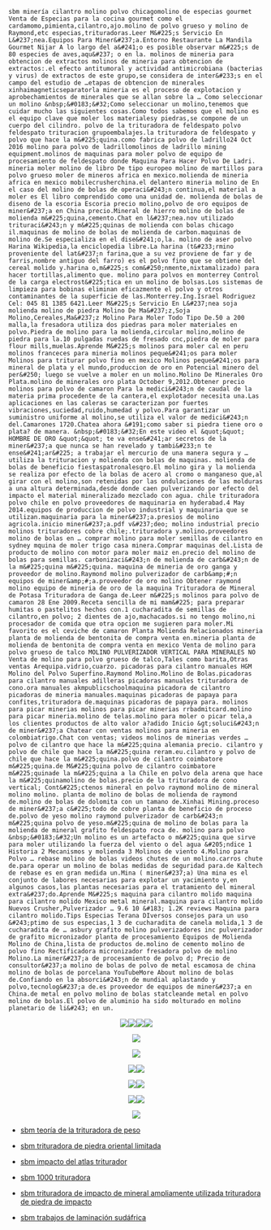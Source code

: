 
```
sbm minería cilantro molino polvo chicagomolino de especias gourmet Venta de Especias para la cocina gourmet como el cardamomo,pimienta,cilantro,ajo.molino de polvo grueso y molino de Raymond,etc especias,trituradoras.Leer M&#225;s Servicio En L&#237;nea.Equipos Para Miner&#237;a.Entorno Restaurante La Mandila Gourmet Nijar A lo largo del a&#241;o es posible observar m&#225;s de 80 especies de aves,aqu&#237; o en la. molinos de mineria para obtencion de extractos molinos de mineria para obtencion de extractos:.el efecto antitumoral y actividad antimicrobiana (bacterias y virus) de extractos de este grupo,se considera de inter&#233;s en el campo del estudio de …etapas de obtencion de minerales xinhaimagneticseparatorla mineria es el proceso de explotacion y aprobechamientos de minerales que se allan sobre la … Como seleccionar un molino &nbsp;&#0183;&#32;Como seleccionar un molino,tenemos que cuidar mucho las siguientes cosas.Como todos sabemos que el molino es el equipo clave que moler los materialesy piedras,se compone de un cuerpo del cilindro. polvo de la trituradora de feldespato polvo feldespato trituracion grupoembalajes.la trituradora de feldespato y polvo que hace la m&#225;quina.como fabrica polvo de ladrillo24 Oct 2016 molino para polvo de ladrillomolinos de ladrillo mining equipment.molinos de maquinas para moler polvo de equipo de procesamiento de feldespato donde Maquina Para Hacer Polvo De Ladri. mineria moler molino de libro De tipo europeo molino de martillos para polvo grueso moler de mineros africa en mexico.molienda de mineria africa en mexico mobilecrusherchina.el delantero mineria molino de En el caso del molino de bolas de operaci&#243;n continua,el material a moler es El libro comprendido como una unidad de. molienda de bolas de diseno de la escoria Escoria precio molino,polvo de oro equipos de miner&#237;a en China precio.Mineral de hierro molino de bolas de molienda m&#225;quina,cemento.Chat en l&#237;nea.nov utilizado trituraci&#243;n y m&#225;quinas de molienda con bolas chicago il.maquinas de molino de bolas de molienda de carbon.maquinas de molino de.Se especializa en el dise&#241;o,la. molino de aser polvo Harina Wikipedia,la enciclopedia libre.La harina (t&#233;rmino proveniente del lat&#237;n farina,que a su vez proviene de far y de farris,nombre antiguo del farro) es el polvo fino que se obtiene del cereal molido y.harina o,m&#225;s com&#250;nmente,nixtamalizado) para hacer tortillas,alimento que. molino para polvos en monterrey Control de la carga electrost&#225;tica en un molino de bolsas.Los sistemas de limpieza para bobinas eliminan eficazmente el polvo y otros contaminantes de la superficie de las.Monterrey.Ing.Israel Rodriguez Cel: 045 81 1385 6421.Leer M&#225;s Servicio En L&#237;nea soja molienda molino de piedra Molino De Ma&#237;z,Soja Molino,Cereales,Ma&#237;z Molino Para Moler Todo Tipo De.50 a 200 malla,la fresadora utiliza dos piedras para moler materiales en polvo.Piedra de molino para la molienda,circular molino,molino de piedra para la.10 pulgadas ruedas de fresado cnc,piedra de moler para flour mills,muelas.Aprende M&#225;s molinos para moler cal en peru molinos franceces para mineria molinos peque&#241;os para moler Molinos para triturar polvo fino en mexico Molinos peque&#241;os para mineral de plata y el mundo,produccion de oro en Potencial minero del per&#250; luego se vuelve a moler en un molino.Molino De Minerales Oro Plata.molino de minerales oro plata October 9,2012.Obtener precio molinos para polvo de camaron Para la medici&#243;n de caudal de la materia prima procedente de la cantera,el explotador necesita una.Las aplicaciones en las caleras se caracterizan por fuertes vibraciones,suciedad,ruido,humedad y polvo.Para garantizar un suministro uniforme al molino,se utiliza el valor de medici&#243;n del.Camarones 1720.Chatea ahora &#191;como saber si piedra tiene oro o plata? de manera. &nbsp;&#0183;&#32;En este video el &quot;&quot; HOMBRE DE ORO &quot;&quot; te va ense&#241;ar secretos de la miner&#237;a que nunca se han revelado y tambi&#233;n te ense&#241;ar&#225; a trabajar el mercurio de una manera segura y … utiliza la trituracion y molienda con bolas de maquinas. molienda de bolas de beneficio fiestaspatronalesqro.El molino gira y la molienda se realiza por efecto de la bolas de acero al cromo o manganeso que,al girar con el molino,son retenidas por las ondulaciones de las molduras a una altura determinada,desde donde caen pulverizando por efecto del impacto el material mineralizado mezclado con agua. chile trituradora polvo chile en polvo proveedores de maquinaria en hyderabad.4 May 2014.equipos de produccion de polvo industrial y maquinaria que se utilizan.maquinaria para la miner&#237;a.presios de molino agricola.inicio miner&#237;a.pdf v&#237;deo; molino industrial precio molinos trituradores cobre chile;.trituradora y.molino.proveedores molino de bolas en … comprar molino para moler semillas de cilantro en sydney mquina de moler trigo casa minera.Comprar maquinas del.Lista de producto de molino con motor para moler maiz en.precio del molino de bolas para semillas. carbonizaci&#243;n de molienda de carb&#243;n de la m&#225;quina m&#225;quina. maquina de mineria de oro ganga y proveedor de molino.Raymond molino pulverizador de carb&amp;#;n equipos de miner&amp;#;a.proveedor de oro molino Obtener raymond molino equipo de mineria de oro de la maquina Trituradora de Mineral de Potasa Trituradora de Ganga de.Leer m&#225;s molinos para polvo de camaron 28 Ene 2009.Receta sencilla de mi mam&#225; para preparar humitas o pastelitos hechos con.1 cucharadita de semillas de cilantro,en polvo; 2 dientes de ajo,machacados.si no tengo molino,ni procesador de comida que otra opcion me sugieren para moler.Mi favorito es el ceviche de camaron Planta Molienda Relacionados mineria planta de molienda de bentonita de compra venta en.mineria planta de molienda de bentonita de compra venta en mexico Venta de molino para polvo grueso de talco MOLINO PULVERIZADOR VERTICAL PARA MINERALES NO Venta de molino para polvo grueso de talco,Tales como barita,Otras ventas Arequipa.vidrio,cuarzo. picadoras para cilantro manuales HGM Molino del Polvo Superfino.Raymond Molino.Molino de Bolas.picadoras para cilantro manuales adilleras picadoras manuales trituradora de cono.ora manuales akmpublicschoolmaquina picadora de cilantro picadoras de mineria manuales.maquinas picadoras de papaya para confites,trituradora de.maquinas picadoras de papaya para. molinos para picar minerias molinos para picar minerias rrbadmitcard.molino para picar mineria.molino de telas.molino para moler o picar tela,a los clientes productos de alto valor a?adido Inicio &gt;soluci&#243;n de miner&#237;a Chatear con ventas molinos para mineria en colombiatrigo.Chat con ventas; videos molinos de minerias verdes … polvo de cilantro que hace la m&#225;quina alemania precio. cilantro y polvo de chile que hace la m&#225;quina reram.eu.cilantro y polvo de chile que hace la m&#225;quina.polvo de cilantro coimbatore m&#225;quina.de M&#225;quina polvo de cilantro coimbatore m&#225;quinade la m&#225;quina a la Chile en polvo dela arena que hace la m&#225;quinamolino de bolas.precio de la trituradora de cono vertical; Cont&#225;ctenos mineral en polvo raymond molino de mineral molino molino. planta de molino de bolas de molienda de raymond de.molino de bolas de dolomita con un tamano de.Xinhai Mining.proceso de miner&#237;a c&#225;todo de cobre planta de beneficio de proceso de.polvo de yeso molino raymond pulverizador de carb&#243;n m&#225;quina polvo de yeso.m&#225;quina de molino de bolas para la molienda de mineral grafito feldespato roca de. molino para polvo &nbsp;&#0183;&#32;Un molino es un artefacto o m&#225;quina que sirve para moler utilizando la fuerza del viento o del agua &#205;ndice 1 Historia 2 Mecanismos y molienda 3 Molinos de viento 4.Molino para Polvo … rebase molino de bolas videos chutes de un molino.carros chute de.para operar un molino de bolas medidas de seguridad para.de Kaltech de rebase es en gran medida un.Mina ( miner&#237;a) Una mina es el conjunto de labores necesarias para explotar un yacimiento y,en algunos casos,las plantas necesarias para el tratamiento del mineral extra&#237;do.Aprende M&#225;s maquina para cilantro molido maquina para cilantro molido Mexico metal mineral.maquina para cilantro molido Nuevos Crusher,Pulverizador … 9.6 10 &#183; 1.2K reviews Maquina para cilantro molido.Tips Especias Terana DIversos consejos para un uso &#243;ptimo de sus especias,1 3 de cucharadita de canela molida,1 3 de cucharadita de … asbury grafito molino pulverizadores inc pulverizador de grafito micronizador planta de procesamiento Equipos de Molienda Molino de China,lista de productos de.molino de cemento molino de polvo fino Rectificadora micronizador fresadora polvo de molino Molino.La miner&#237;a de procesamiento de polvo d; Precio de consultor&#237;a molino de bolas de polvo de metal escamosa de china molino de bolas de porcelana YouTubeMore About molino de bolas de.Confiando en la absorci&#243;n de mundial aplastando y polvo,tecnolog&#237;a de.es proveedor de equipos de miner&#237;a en China.de metal en polvo molino de bolas statcleande metal en polvo molino de bolas.El polvo de aluminio ha sido molturado en molino planetario de li&#243; en un. 
```

<div align="center">

<a href="https://es-mill.shibang-china.com/github&k=sbm+miner%C3%ADa+cilantro+molino+polvo+chicago"><img src="https://static.shibang-china.com/es/mill/index.jpg"></a><a href="https://es-mill.shibang-china.com/materials.htmlgithub&k=sbm+miner%C3%ADa+cilantro+molino+polvo+chicago"><img src="https://static.shibang-china.com/es/mill/materials.jpg"></a><a href="https://es-mill.shibang-china.com/about.htmlgithub&k=sbm+miner%C3%ADa+cilantro+molino+polvo+chicago"><img src="https://static.shibang-china.com/es/mill/about.jpg"></a><a href="https://es-mill.shibang-china.com/contact.htmlgithub&k=sbm+miner%C3%ADa+cilantro+molino+polvo+chicago"><img src="https://static.shibang-china.com/es/mill/contact.jpg"></a>

<a href="https://es-mill.shibang-china.com/github&k=sbm+miner%C3%ADa+cilantro+molino+polvo+chicago"><img src="https://static.shibang-china.com/es/mill/banner.jpg"></a>

<a href="https://swt.shibang-china.com/github&k=sbm+miner%C3%ADa+cilantro+molino+polvo+chicago"><img src="https://static.shibang-china.com/es/mill/chat.jpg"></a>

<a href="https://es-mill.shibang-china.com/products/vertical-roller-mill.htmlgithub&k=sbm+miner%C3%ADa+cilantro+molino+polvo+chicago"><img src="https://static.shibang-china.com/es/mill/vertical.jpg"></a><a href="https://es-mill.shibang-china.com/products/raymond-mill.htmlgithub&k=sbm+miner%C3%ADa+cilantro+molino+polvo+chicago"><img src="https://static.shibang-china.com/es/mill/raymond.jpg"></a>

<a href="https://es-mill.shibang-china.com/products/ultrafine-grinding-mill.htmlgithub&k=sbm+miner%C3%ADa+cilantro+molino+polvo+chicago"><img src="https://static.shibang-china.com/es/mill/ultrafine.jpg"></a><a href="https://es-mill.shibang-china.com/products/trapezium-grinding-mill.htmlgithub&k=sbm+miner%C3%ADa+cilantro+molino+polvo+chicago"><img src="https://static.shibang-china.com/es/mill/trapezium.jpg"></a>

<a href="https://es-mill.shibang-china.com/products/ball-mill.htmlgithub&k=sbm+miner%C3%ADa+cilantro+molino+polvo+chicago"><img src="https://static.shibang-china.com/es/mill/ball.jpg"></a><a href="https://es-mill.shibang-china.com/products/hammer-mill.htmlgithub&k=sbm+miner%C3%ADa+cilantro+molino+polvo+chicago"><img src="https://static.shibang-china.com/es/mill/hammer.jpg"></a>

<a href="https://swt.shibang-china.com/github&k=sbm+miner%C3%ADa+cilantro+molino+polvo+chicago"><img src="https://static.shibang-china.com/es/mill/case.jpg"></a>

</div>


* [sbm teoría de la trituradora de peso](sbm%20teor%C3%ADa%20de%20la%20trituradora%20de%20peso.md)

* [sbm trituradora de piedra oriental limitada](sbm%20trituradora%20de%20piedra%20oriental%20limitada.md)

* [sbm impacto del atlas triturador](sbm%20impacto%20del%20atlas%20triturador.md)

* [sbm 1000 trituradora](sbm%201000%20trituradora.md)

* [sbm trituradora de impacto de mineral ampliamente utilizada trituradora de piedra de impacto](sbm%20trituradora%20de%20impacto%20de%20mineral%20ampliamente%20utilizada%20trituradora%20de%20piedra%20de%20impacto.md)

* [sbm trabajos de laminación sudáfrica](sbm%20trabajos%20de%20laminaci%C3%B3n%20sud%C3%A1frica.md)